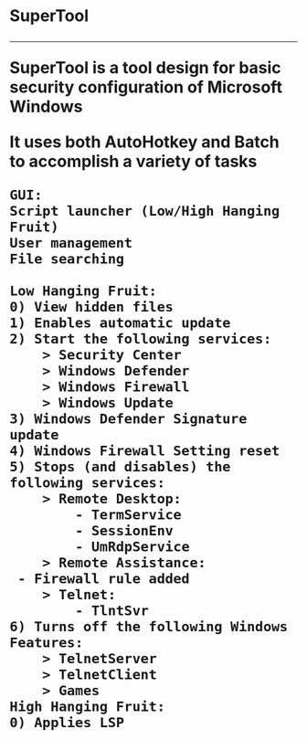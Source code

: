 <h1>SuperTool
<hr>
SuperTool is a tool design for basic security configuration of Microsoft Windows

It uses both AutoHotkey and Batch to accomplish a variety of tasks

```
GUI:
Script launcher (Low/High Hanging Fruit)
User management
File searching

Low Hanging Fruit:
0) View hidden files
1) Enables automatic update
2) Start the following services:
    > Security Center
    > Windows Defender
    > Windows Firewall
    > Windows Update
3) Windows Defender Signature update
4) Windows Firewall Setting reset
5) Stops (and disables) the following services:
    > Remote Desktop:
        - TermService
        - SessionEnv
        - UmRdpService
    > Remote Assistance:
 - Firewall rule added
    > Telnet:
        - TlntSvr
6) Turns off the following Windows Features:
    > TelnetServer
    > TelnetClient
    > Games
High Hanging Fruit:
0) Applies LSP
```
